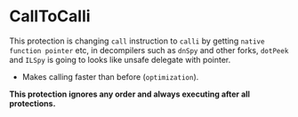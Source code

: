 # CallToCalli

This protection is changing `call` instruction to `calli` by getting `native function pointer` etc, in decompilers such as `dnSpy` and other forks, `dotPeek` and `ILSpy` is going to looks like unsafe delegate with pointer.

- Makes calling faster than before (`optimization`).

**This protection ignores any order and always executing after all protections.**
